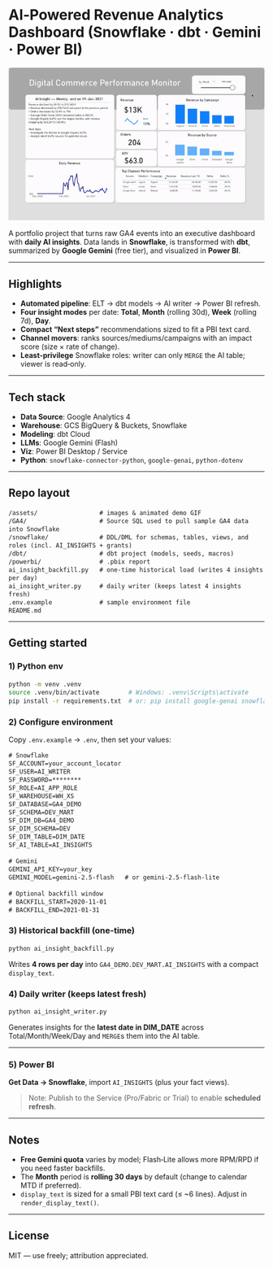 # AI‑Powered Revenue Analytics Dashboard (Snowflake · dbt · Gemini · Power BI)

<img src="assets/PowerBI_dashboard_demo.gif" alt="Dashboard demo" width="800">

A portfolio project that turns raw GA4 events into an executive dashboard with **daily AI insights**.
Data lands in **Snowflake**, is transformed with **dbt**, summarized by **Google Gemini** (free tier), and visualized in **Power BI**.

---

## Highlights
- **Automated pipeline**: ELT → dbt models → AI writer → Power BI refresh.
- **Four insight modes** per date: **Total**, **Month** (rolling 30d), **Week** (rolling 7d), **Day**.
- **Compact “Next steps”** recommendations sized to fit a PBI text card.
- **Channel movers**: ranks sources/mediums/campaigns with an impact score (size × rate of change).
- **Least‑privilege** Snowflake roles: writer can only `MERGE` the AI table; viewer is read‑only.

---

## Tech stack
- **Data Source**: Google Analytics 4
- **Warehouse**: GCS BigQuery & Buckets, Snowflake
- **Modeling**: dbt Cloud
- **LLMs**: Google Gemini (Flash)
- **Viz**: Power BI Desktop / Service
- **Python**: `snowflake-connector-python`, `google-genai`, `python-dotenv`

---

## Repo layout
```
/assets/                 # images & animated demo GIF
/GA4/                    # Source SQL used to pull sample GA4 data into Snowflake 
/snowflake/              # DDL/DML for schemas, tables, views, and roles (incl. AI_INSIGHTS + grants)
/dbt/                    # dbt project (models, seeds, macros)
/powerbi/                # .pbix report
ai_insight_backfill.py   # one-time historical load (writes 4 insights per day)
ai_insight_writer.py     # daily writer (keeps latest 4 insights fresh)
.env.example             # sample environment file
README.md
```

---

## Getting started

### 1) Python env
```bash
python -m venv .venv
source .venv/bin/activate        # Windows: .venv\Scripts\activate
pip install -r requirements.txt  # or: pip install google-genai snowflake-connector-python python-dotenv
```

### 2) Configure environment
Copy `.env.example` → `.env`, then set your values:
```dotenv
# Snowflake
SF_ACCOUNT=your_account_locator
SF_USER=AI_WRITER
SF_PASSWORD=********
SF_ROLE=AI_APP_ROLE
SF_WAREHOUSE=WH_XS
SF_DATABASE=GA4_DEMO
SF_SCHEMA=DEV_MART
SF_DIM_DB=GA4_DEMO
SF_DIM_SCHEMA=DEV
SF_DIM_TABLE=DIM_DATE
SF_AI_TABLE=AI_INSIGHTS

# Gemini
GEMINI_API_KEY=your_key
GEMINI_MODEL=gemini-2.5-flash   # or gemini-2.5-flash-lite

# Optional backfill window
# BACKFILL_START=2020-11-01
# BACKFILL_END=2021-01-31
```

### 3) Historical backfill (one‑time)
```bash
python ai_insight_backfill.py
```
Writes **4 rows per day** into `GA4_DEMO.DEV_MART.AI_INSIGHTS` with a compact `display_text`.

### 4) Daily writer (keeps latest fresh)
```bash
python ai_insight_writer.py
```
Generates insights for the **latest date in DIM_DATE** across Total/Month/Week/Day and `MERGE`s them into the AI table.

---

### 5) Power BI
**Get Data → Snowflake**, import `AI_INSIGHTS` (plus your fact views).

> Note: Publish to the Service (Pro/Fabric or Trial) to enable **scheduled refresh**.
---

## Notes
- **Free Gemini quota** varies by model; Flash‑Lite allows more RPM/RPD if you need faster backfills.
- The **Month** period is **rolling 30 days** by default (change to calendar MTD if preferred).
- `display_text` is sized for a small PBI text card (≤ ~6 lines). Adjust in `render_display_text()`.

---

## License
MIT — use freely; attribution appreciated.
